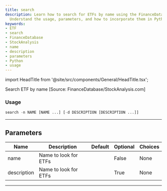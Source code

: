 ```yaml
---
title: search
description: Learn how to search for ETFs by name using the FinanceDatabase or StockAnalysis.com.
  Understand the usage, parameters, and how to incorporate them in Python.
keywords:
- ETF
- search
- FinanceDatabase
- StockAnalysis
- name
- description
- parameters
- Python
- usage
---
```


import HeadTitle from '@site/src/components/General/HeadTitle.tsx';

<HeadTitle title="search - Etf - Reference | OpenBB Terminal Docs" />

Search ETF by name [Source: FinanceDatabase/StockAnalysis.com]

### Usage

```python
search -n NAME [NAME ...] [-d DESCRIPTION [DESCRIPTION ...]]
```

---

## Parameters

| Name | Description | Default | Optional | Choices |
| ---- | ----------- | ------- | -------- | ------- |
| name | Name to look for ETFs |  | False | None |
| description | Name to look for ETFs |  | True | None |

---
